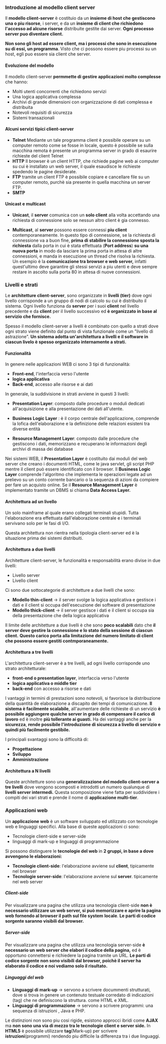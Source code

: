 ### Introduzione al modello client server

Il **modello client-server** è costituio da un **insieme di host che gestiscono una o piu risorse**, i server, e da un **insieme di client che richiedono l'accesso ad alcune risorse** distribuite gestite dai server.
**Ogni processo server puo diventare client.**

**Non sono gli host ad essere client, ma i processi che sono in esecuzione su di essi, un programma**.
Visto che ci possono essere piu processi su un host, egli puo essere sia client che server.

#### Evoluzione del modello

Il modello client-server **permmette di gestire applicazioni molto complesse** che hanno:

- Molti utenti concorrenti che richiedono servizi
- Una logica applicativa complessa
- Archivi di grande dimensioni con organizzazione di dati complessa e distribuita
- Notevoli requisiti di sicurezza
- Sistemi transazionali

#### Alcuni servizi tipici client-server

- **Telnet**
  Mediante un tale programma client è possibile operare su un computer remoto come se fosse in locale, questo è possibile se sulla macchina remota è presente un programma server in grado di esaurire richieste del client Telnet
- **HTTP**
  Il browser è un client HTTP, che richiede pagine web ai computer su cui è installato un web server, il quale esaudisce le richieste spedendo le pagine desiderate.
- **FTP**
  tramite un client FTP è possibile copiare e cancellare file su un computer remoto, purchè sia presente in quella macchina un server FTP.
- **SMTP**
#### Unicast e multicast

- **Unicast**, il **server** comunica con un **solo client** alla volta accettando una richiesta di connessione solo se nessun altro client è gia connesso.

- **Multicast**, al **server** possono essere connessi **piu client** contemporaneamente.
  In questo tipo di connessione, se la richiesta di connessione va a buon fine, **prima di stabilire la connessione sposta la richiesta** dalla porta in cui è stata effettuata (**Port address**) **su una nuova porta** in modo da lasciare la prima porta in attesa di altre connessioni, e manda in esecuzione un thread che risolva la richiesta.
  Un esempio è la **comunicazione tra browser e web server,** infatti quest'ultimo deve garantire gli stessi servizi a piu utenti e deve sempre restare in ascolto sulla porta 80 in attesa di nuove connessioni.
### Livelli e strati

Le **architetture client-server**, sono organizzate in **livelli (tier)** dove ogni livello corrisponde a un gruppo di nodi di calcolo su cui è distribuito il sistema.
Ogni livello funziona da **server** per i suoi **client** nel livello precedente e da **client** per il livello successivo ed **è organizzato in base al servizio che fornisce.**

Spesso il modello client-server a livelli è combinato con quello a strati dove ogni strato viene definito dal punto di vista funzionale come un "livello di astrazione".
**Un sistema adotta un'architettura a livelli e il software in ciascun livelo è spesso organizzato internamente a strati.**

#### Funzionalità

In genere nelle applicazioni WEB ci sono 3 tipi di funzionalità:

- **Front-end**, l'interfaccia verso l'utente
- **logica applicativa**
- **Back-end**, accesso alle risorse e ai dati

In generale, la suddivisione in strati avviene in questi 3 livelli:

- **Presentation Layer**: composto dalle procedure o moduli dedicati all'acquisizione e alla presentazione dei dati all'utente.

- **Business Logic Layer** : è il corpo centrale dell'applicazione, comprende la lofica dell'elaborazione e la definizione delle relazioni esisteni tra diverse entità

- **Resource Management Layer**: composto dalle procedure che gestiscono i dati, memorizzano e recuperano le informazioni degli archivi di massa dei database

Nei sistemi WEB, il **Presentation Layer** è costituito dai moduli del web server che creano i documenti HTML, come le java servlet, gli script PHP mentre il client può essere identificato con il browser.
Il **Business Logic Layer** comprende l'algoritmo che implementa le operazioni legate ad un prelievo su un conto corrente bancario o la sequenza di azioni da compiere per fare un acquisto online.
Se il **Resource Management Layer** è implementato tramite un DBMS si chiama **Data Access Layer.**
#### Architettura ad un livello

Un solo mainframe al quale erano collegati terminali stupidi.
Tutta l'elaborazione era effettuata dall'elaborazione centrale e i terminali servivano solo per le fasi di I/O.

Questa architettura non rientra nella tipologia client-server ed è la situazione prima dei sistemi distribuiti.

#### Architettura a due livelli

Architetture client-server, le funzionalità e responsabilità erano divise in due livelli:

- Livello server
- Livello client

Ci sono due sottocategorie di architetture a due livelli che sono:

- **Modello thin-client** -> il server svolge la logica applicativa e gestisce i dati e il client si occupa dell'esecuzione dei software di presentazione
- **Modello thick-client** -> il server gestisce i dati e il client si occupa sia della presentazione che della logica applicativa

Il limite delle architetture a due livelli è che sono **poco scalabili** dato che **il server deve gestire la connessione e lo stato della sessione di ciascun client.**
**Questo carico porta alla limitazione del numero limitato di client che possono essere gestiti contmporaneamente.**

#### Architettura a tre livelli

L'architettura client-server è a tre livelli, ad ogni livello corrisponde uno strato architetturale:

- **front-end o presentation layer**, interfaccia verso l'utente
- **logica applicativa o middle tier**
- **back-end** con accesso a risorse e dati

I vantaggi in termini di prestazioni sono notevoli, si favorisce la distribuzione della quantità de elaborazione a discapito dei tempi di comunicazione.
**Il sistema è facilmente scalabile**, all'aumentare delle richieste di un servizio **è possibile aggiungere qualche server in grado di compensare il carico di lavoro** ed è inoltre **più tollerante ai guasti.**
Ha dei vantaggi anche per la **sicurezza**, **rende possibile l'introduzione di sicurezza a livello di servizio e quindi più facilmente gestibile.**

I principali svantaggi sono la difficoltà di:

- **Progettazione**
- **Sviluppo**
- **Amministrazione**

#### Architettura a N livelli

Queste architetture sono una **generalizzazione del modello client-server a tre livelli** dove vengono scomposti e introdotti un numero qualunque di **livelli server intermedi.**
Questa scomposizione viene fatta per suddividere i compiti dei vari strati e prende il nome di **applicazione multi-tier**.
### Applicazioni web

Un **applicazione web** è un software sviluppato ed utilizzato con tecnologie web e linguaggi specifici.
Alla base di queste applicazioni ci sono:

- Tecnologie client-side e server-side
- linguaggi di mark-up e linguaggi di programmazione

Si possono distinguere le **tecnologie del web** in **2 gruppi, in base a dove avvengono le elaborazioni:**

- **Tecnologie client-side**: l'elaborazione avviene sul **client**, tipicamente nel browser
- **Tecnologie server-side**: l'elaborazione avviene sul **server**. tipicamente nel web server

##### Client-side

Per visualizzare una pagina che utilizza una tecnologia client-side **non è necessario utilizzare un web server, si può memorizzare e aprire la pagina web fornendo al browser il path sul file system** **locale**.
**Le parti di codice sorgente saranno visibili dal browser.**

##### Server-side

Per visualizzare una pagina che utilizza una tecnologia server-side **è necessario un web server che elabori il codice della pagina,** ed è opportuno connettersi e richiedere la pagina tramite un URL.
**Le parti di codice sorgente non sono visibili dal browser, poichè il server ha elaborato il codice e noi vediamo solo il risultato.**

##### Linguaggi del web

- **Linguaggi di mark-up** -> servono a scrivere docummenti strutturati, dove si trova in genere un contenuto testuale corredato di indicazioni (tag) che ne definiscono la struttura. come HTML e XML.
- **Linguaggi di programmazione** -> servono a scrivere programmi: una sequenza di istruzioni , Java e PHP.

Le distinzioni non sono piu cosi rigide, esistono approcci ibridi come **AJAX** ma **non sono una via di mezzo tra le tecnologie client e server side.**
In **HTML5** è possibile utilizzare **tag**(Mark-up) per scrivere **istruzioni**(programmi) rendendo piu difficile la differenza tra i due linguaggi.

